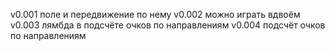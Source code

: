 v0.001  поле и передвижение по нему
v0.002  можно играть вдвоём
v0.003  лямбда в подсчёте очков по направлениям
v0.004  подсчёт очков по направлениям